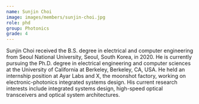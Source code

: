 ```yaml
---
name: Sunjin Choi
image: images/members/sunjin-choi.jpg
role: phd
group: Photonics
grade: 4
---
```


Sunjin Choi received the B.S. degree in electrical and computer engineering from Seoul National University, Seoul, South Korea, in 2020. He is currently pursuing the Ph.D. degree in electrical engineering and computer sciences at the University of California at Berkeley, Berkeley, CA, USA. He held an internship position at Ayar Labs and X, the moonshot factory, working on electronic-photonics integrated systems design. His current research interests include integrated systems design, high-speed optical transceivers and optical system architectures.


